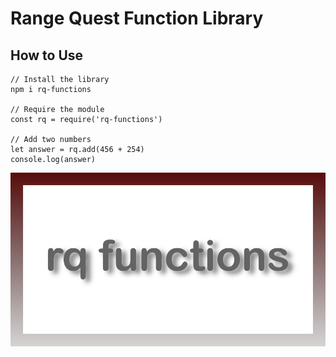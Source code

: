 # Range Quest Function Library

## How to Use

```
// Install the library
npm i rq-functions

// Require the module
const rq = require('rq-functions')

// Add two numbers
let answer = rq.add(456 + 254)
console.log(answer)
```

<p align="center">
    <img alt="RQ Functions" src="https://raw.githubusercontent.com/rangequest/rq-functions/master/images/rq-functions.png" width="600" />
</p>